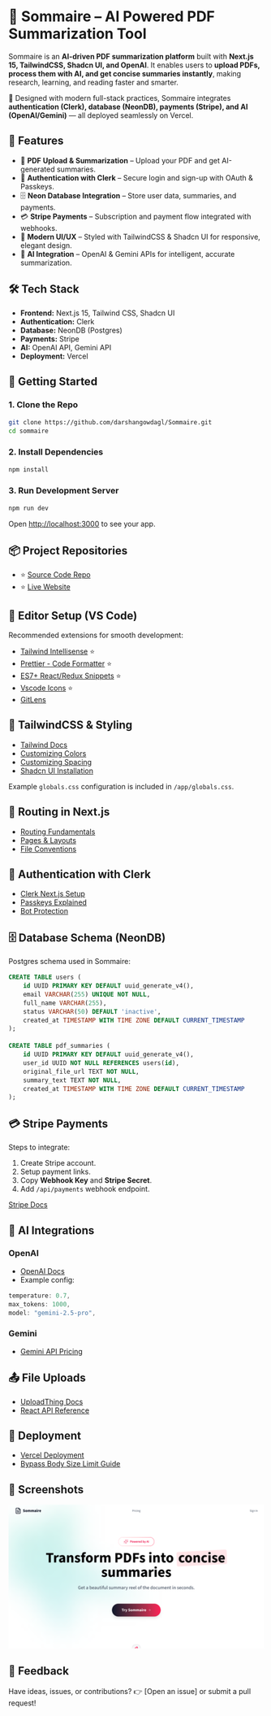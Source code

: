 # 📑 Sommaire – AI Powered PDF Summarization Tool

Sommaire is an **AI-driven PDF summarization platform** built with **Next.js 15, TailwindCSS, Shadcn UI, and OpenAI**. It enables users to **upload PDFs, process them with AI, and get concise summaries instantly**, making research, learning, and reading faster and smarter.

🚀 Designed with modern full-stack practices, Sommaire integrates **authentication (Clerk), database (NeonDB), payments (Stripe), and AI (OpenAI/Gemini)** — all deployed seamlessly on Vercel.

## 🌟 Features

- 📄 **PDF Upload & Summarization** – Upload your PDF and get AI-generated summaries.
- 🔐 **Authentication with Clerk** – Secure login and sign-up with OAuth & Passkeys.
- 🗄️ **Neon Database Integration** – Store user data, summaries, and payments.
- 💳 **Stripe Payments** – Subscription and payment flow integrated with webhooks.
- 🎨 **Modern UI/UX** – Styled with TailwindCSS & Shadcn UI for responsive, elegant design.
- 🤖 **AI Integration** – OpenAI & Gemini APIs for intelligent, accurate summarization.

## 🛠️ Tech Stack

- **Frontend:** Next.js 15, Tailwind CSS, Shadcn UI
- **Authentication:** Clerk
- **Database:** NeonDB (Postgres)
- **Payments:** Stripe
- **AI:** OpenAI API, Gemini API
- **Deployment:** Vercel

## 🚀 Getting Started

### 1. Clone the Repo

```bash
git clone https://github.com/darshangowdagl/Sommaire.git
cd sommaire
```

### 2. Install Dependencies

```bash
npm install
```

### 3. Run Development Server

```bash
npm run dev
```

Open [http://localhost:3000](http://localhost:3000) to see your app.

## 📦 Project Repositories

- ⭐️ [Source Code Repo](https://github.com/darshangowdagl/Sommaire.git)
- ⭐️ [Live Website](#)

## 📝 Editor Setup (VS Code)

Recommended extensions for smooth development:

- [Tailwind Intellisense](https://marketplace.visualstudio.com/items?itemName=bradlc.vscode-tailwindcss) ⭐
- [Prettier - Code Formatter](https://marketplace.visualstudio.com/items?itemName=esbenp.prettier-vscode) ⭐
- [ES7+ React/Redux Snippets](https://marketplace.visualstudio.com/items?itemName=dsznajder.es7-react-js-snippets) ⭐
- [Vscode Icons](https://marketplace.visualstudio.com/items?itemName=vscode-icons-team.vscode-icons) ⭐
- [GitLens](https://marketplace.visualstudio.com/items?itemName=eamodio.gitlens)

## 🎨 TailwindCSS & Styling

- [Tailwind Docs](https://tailwindcss.com/docs)
- [Customizing Colors](https://tailwindcss.com/docs/customizing-colors)
- [Customizing Spacing](https://tailwindcss.com/docs/customizing-spacing)
- [Shadcn UI Installation](https://ui.shadcn.com/docs/installation)

Example `globals.css` configuration is included in `/app/globals.css`.

## 🔄 Routing in Next.js

- [Routing Fundamentals](https://nextjs.org/docs/app/building-your-application/routing)
- [Pages & Layouts](https://nextjs.org/docs/app/building-your-application/routing/pages-and-layouts)
- [File Conventions](https://nextjs.org/docs/app/api-reference/file-conventions)

## 🔐 Authentication with Clerk

- [Clerk Next.js Setup](https://clerk.com/docs/quickstarts/nextjs)
- [Passkeys Explained](https://clerk.com/docs/authentication/passkeys)
- [Bot Protection](https://clerk.com/docs/security/bot-protection)

## 🗄️ Database Schema (NeonDB)

Postgres schema used in Sommaire:

```sql
CREATE TABLE users (
    id UUID PRIMARY KEY DEFAULT uuid_generate_v4(),
    email VARCHAR(255) UNIQUE NOT NULL,
    full_name VARCHAR(255),
    status VARCHAR(50) DEFAULT 'inactive',
    created_at TIMESTAMP WITH TIME ZONE DEFAULT CURRENT_TIMESTAMP
);

CREATE TABLE pdf_summaries (
    id UUID PRIMARY KEY DEFAULT uuid_generate_v4(),
    user_id UUID NOT NULL REFERENCES users(id),
    original_file_url TEXT NOT NULL,
    summary_text TEXT NOT NULL,
    created_at TIMESTAMP WITH TIME ZONE DEFAULT CURRENT_TIMESTAMP
);
```

## 💳 Stripe Payments

Steps to integrate:

1. Create Stripe account.
2. Setup payment links.
3. Copy **Webhook Key** and **Stripe Secret**.
4. Add `/api/payments` webhook endpoint.

[Stripe Docs](https://stripe.com/docs)

## 🤖 AI Integrations

### OpenAI

- [OpenAI Docs](https://platform.openai.com/docs)
- Example config:

```javascript
temperature: 0.7,
max_tokens: 1000,
model: "gemini-2.5-pro",
```

### Gemini

- [Gemini API Pricing](https://ai.google.dev/pricing)

## 📤 File Uploads

- [UploadThing Docs](https://docs.uploadthing.com)
- [React API Reference](https://docs.uploadthing.com/api-reference/react)

## 🚀 Deployment

- [Vercel Deployment](https://vercel.com/docs)
- [Bypass Body Size Limit Guide](https://vercel.com/docs/functions/serverless-functions/runtimes#request-body-size)

## 📸 Screenshots

![Home Page](/public/sommaire.png)

## 💬 Feedback

Have ideas, issues, or contributions?
👉 [Open an issue] or submit a pull request!

